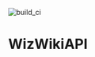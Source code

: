 <img src="https://github.com/R-unic/WizWikiAPI/actions/workflows/server.yml/badge.svg" alt="build_ci"></img>
# WizWikiAPI

